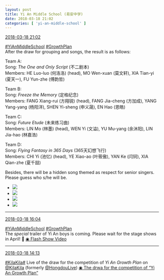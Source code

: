 ```yaml
---
layout: post
title: Yi An Middle School (易安中学)
date: 2018-03-18 21:02
categories: [ 'yi-an-middle-school' ]
---
```


<div class="weibo-info">
  <a href="https://weibo.com/6074218720/G7Z0wiqJ3">2018-03-18 21:02</a>
</div>

[#YiAnMiddleSchool](https://weibo.com/p/100808e5c67e0668537d4caddefd946dcff208/super_index) [#GrowthPlan](https://weibo.com/p/100808fe7264e4339c41df171df3260846e152)  
After the draw for grouping and songs, the result is as follows:

<!-- more -->

Team A:  
Song: *The One and Only Script* (不二剧本)  
Members: HE Luo-luo (何洛洛) (head), MO Wen-xuan (莫文轩), XIA Tian-yi (夏天一), FU Yun-zhe (傅韵哲)

Team B:  
Song: *Freeze the Memory* (定格纪念)  
Members: FANG Xiang-rui (方翔锐) (head), FANG Jia-cheng (方加成), YANG Yang-yang (杨阳洋), SHEN Yi-sheng (申义晟), EN Hao (恩皓)

Team C:  
Song: *Future Etude* (未来练习曲)  
Members: LIN Mo (林墨) (head), WEN Yi (文溢), YU Mu-yang (余沐阳), LIN Jia-hao (林嘉浩)

Team D:  
Song: *Flying Fantasy in 365 Days* (365天幻想飞行)  
Members: CHI Yi (池忆) (head), YE Xiao-ao (叶筱傲), YAN Ke (闫钶), XIA Qian-zhe (夏千喆)

Besides, there will be a hidden song themed as respect for senior singers. Please guess who s/he will be.

<ul class="weibo-pic-list-2">
  <li class="weibo-pic">
    <a href="//wx4.sinaimg.cn/mw690/006D4NLGly1fpi2oyx4bfj31e00xckf5.jpg"><img src="//wx4.sinaimg.cn/thumb150/006D4NLGly1fpi2oyx4bfj31e00xckf5.jpg"/></a>
  </li>
  <li class="weibo-pic">
    <a href="//wx3.sinaimg.cn/mw690/006D4NLGly1fpi2p14g4rj31e02307wi.jpg"><img src="//wx3.sinaimg.cn/thumb150/006D4NLGly1fpi2p14g4rj31e02307wi.jpg"/></a>
  </li>
  <li class="weibo-pic">
    <a href="//wx3.sinaimg.cn/mw690/006D4NLGly1fpi2p937l2j33vc2kwkjs.jpg"><img src="//wx3.sinaimg.cn/thumb150/006D4NLGly1fpi2p937l2j33vc2kwkjs.jpg"/></a>
  </li>
  <li class="weibo-pic">
    <a href="//wx4.sinaimg.cn/mw690/006D4NLGly1fpi2oxg980j31e02301ky.jpg"><img src="//wx4.sinaimg.cn/thumb150/006D4NLGly1fpi2oxg980j31e02301ky.jpg"/></a>
  </li>
</ul>

---

<div class="weibo-info">
  <a href="https://weibo.com/6074218720/G7X3CsxV4">2018-03-18 16:04</a>
</div>

[#YiAnMiddleSchool](https://weibo.com/p/100808e5c67e0668537d4caddefd946dcff208/super_index) [#GrowthPlan](https://weibo.com/p/100808fe7264e4339c41df171df3260846e152)  
The *special* trailer of Yi An boys is coming. Please wait for the stage shows in April! :metal: [◉ Flash Show Video](https://www.miaopai.com/show/Tbt5HzKOOddkgHmfK0Y8RlrB7GJzEFjzWOsV4w__.htm)

---

<div class="weibo-info">
  <a href="https://weibo.com/6074218720/G7WkioNnl">2018-03-18 14:13</a>
</div>

[#KilaKila#](//huati.weibo.com/k/KilaKila) Live of the draw for the competition of *Yi An Growth Plan* on [@KilaKila](https://weibo.com/u/5990184179) (formerly [@HongdouLive](https://weibo.com/u/5990184179)) [◉ The drwa for the competition of “Yi An Growth Plan”](http://www.hongdoufm.com/room/1112733027735175179)
